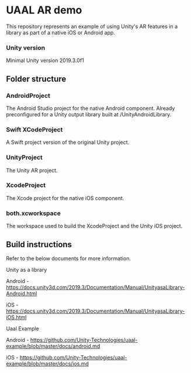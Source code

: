 UAAL AR demo
============

This repository represents an example of using Unity's AR features in a library as part of a native iOS or Android app.

### Unity version 
Minimal Unity version 2019.3.0f1 

## Folder structure

### AndroidProject
The Android Studio project for the native Android component. Already preconfigured for a Unity output library built at /UnityAndroidLibrary.

### Swift XCodeProject
A Swift project version of the original Unity project.

### UnityProject
The Unity AR project.

### XcodeProject
The Xcode project for the native iOS component.

### both.xcworkspace
The workspace used to build the XcodeProject and the Unity iOS project.

## Build instructions
Refer to the below documents for more information.

Unity as a library 

Android - https://docs.unity3d.com/2019.3/Documentation/Manual/UnityasaLibrary-Android.html

iOS - https://docs.unity3d.com/2019.3/Documentation/Manual/UnityasaLibrary-iOS.html

Uaal Example

Android - https://github.com/Unity-Technologies/uaal-example/blob/master/docs/android.md

iOS - https://github.com/Unity-Technologies/uaal-example/blob/master/docs/ios.md


